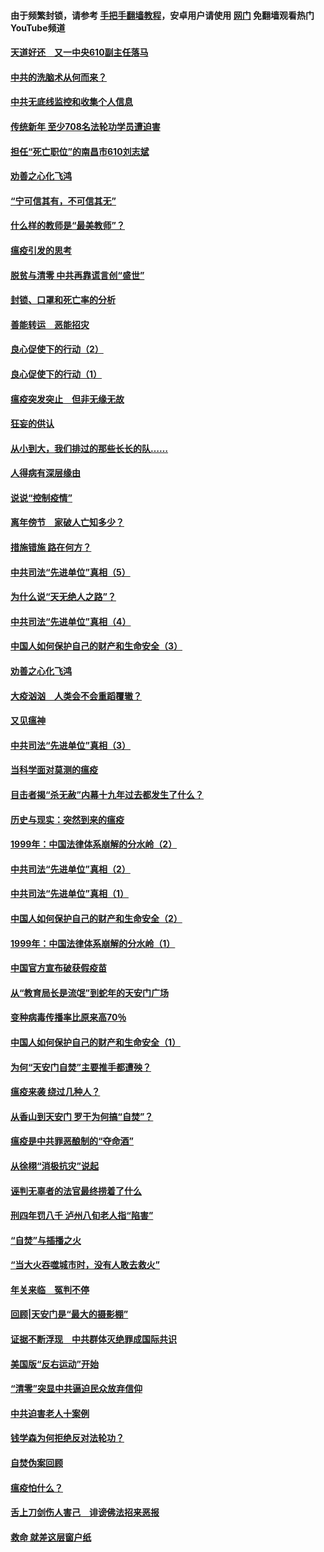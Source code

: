 #### 由于频繁封锁，请参考 [手把手翻墙教程](https://github.com/gfw-breaker/guides/wiki/)，安卓用户请使用 [网门](https://github.com/gfw-breaker/nogfw/blob/master/dl.md?t=03171300) 免翻墙观看热门YouTube频道 

#### [天道好还　又一中央610副主任落马](../pages/19/422155.md?t=03171300) 

#### [中共的洗脑术从何而来？](../pages/19/422154.md?t=03171300) 

#### [中共无底线监控和收集个人信息](../pages/19/422039.md?t=03171300) 

#### [传统新年 至少708名法轮功学员遭迫害](../pages/19/421946.md?t=03171300) 

#### [担任“死亡职位”的南昌市610刘志斌](../pages/19/421957.md?t=03171300) 

#### [劝善之心化飞鸿](../pages/19/421164.md?t=03171300) 

#### [“宁可信其有，不可信其无”](../pages/19/421691.md?t=03171300) 

#### [什么样的教师是“最美教师”？](../pages/19/421755.md?t=03171300) 

#### [瘟疫引发的思考](../pages/19/421594.md?t=03171300) 

#### [脱贫与清零 中共再靠谎言创“盛世”](../pages/19/421590.md?t=03171300) 

#### [封锁、口罩和死亡率的分析](../pages/19/421495.md?t=03171300) 

#### [善能转运　恶能招灾](../pages/19/421334.md?t=03171300) 

#### [良心促使下的行动（2）](../pages/19/421361.md?t=03171300) 

#### [良心促使下的行动（1）](../pages/19/421302.md?t=03171300) 

#### [瘟疫突发突止　但非无缘无故](../pages/19/421281.md?t=03171300) 

#### [狂妄的供认](../pages/19/421199.md?t=03171300) 

#### [从小到大，我们排过的那些长长的队……](../pages/19/421243.md?t=03171300) 

#### [人得病有深层缘由](../pages/19/420864.md?t=03171300) 

#### [说说“控制疫情”](../pages/19/420831.md?t=03171300) 

#### [离年傍节　家破人亡知多少？](../pages/19/420563.md?t=03171300) 

#### [措施错施  路在何方？](../pages/19/420076.md?t=03171300) 

#### [中共司法“先进单位”真相（5）](../pages/19/419453.md?t=03171300) 

#### [为什么说“天无绝人之路”？](../pages/19/419618.md?t=03171300) 

#### [中共司法“先进单位”真相（4）](../pages/19/419452.md?t=03171300) 

#### [中国人如何保护自己的财产和生命安全（3）](../pages/19/419405.md?t=03171300) 

#### [劝善之心化飞鸿](../pages/19/418758.md?t=03171300) 

#### [大疫汹汹　人类会不会重蹈覆辙？](../pages/19/419691.md?t=03171300) 

#### [又见瘟神](../pages/19/419225.md?t=03171300) 

#### [中共司法“先进单位”真相（3）](../pages/19/419451.md?t=03171300) 

#### [当科学面对莫测的瘟疫](../pages/19/419625.md?t=03171300) 

#### [目击者揭“杀无赦”内幕十九年过去都发生了什么？](../pages/19/419617.md?t=03171300) 

#### [历史与现实：突然到来的瘟疫](../pages/19/419619.md?t=03171300) 

#### [1999年：中国法律体系崩解的分水岭（2）](../pages/19/419455.md?t=03171300) 

#### [中共司法“先进单位”真相（2）](../pages/19/419450.md?t=03171300) 

#### [中共司法“先进单位”真相（1）](../pages/19/419449.md?t=03171300) 

#### [中国人如何保护自己的财产和生命安全（2）](../pages/19/419404.md?t=03171300) 

#### [1999年：中国法律体系崩解的分水岭（1）](../pages/19/419454.md?t=03171300) 

#### [中国官方宣布破获假疫苗](../pages/19/419504.md?t=03171300) 

#### [从“教育局长是流氓”到蛇年的天安门广场](../pages/19/419470.md?t=03171300) 

#### [变种病毒传播率比原来高70％](../pages/19/419456.md?t=03171300) 

#### [中国人如何保护自己的财产和生命安全（1）](../pages/19/419403.md?t=03171300) 

#### [为何“天安门自焚”主要推手都遭殃？](../pages/19/419348.md?t=03171300) 

#### [瘟疫来袭 绕过几种人？](../pages/19/419349.md?t=03171300) 

#### [从香山到天安门 罗干为何搞“自焚”？](../pages/19/419270.md?t=03171300) 

#### [瘟疫是中共罪恶酿制的“夺命酒”](../pages/19/419223.md?t=03171300) 

#### [从徐栩“消极抗灾”说起](../pages/19/419224.md?t=03171300) 

#### [诬判无辜者的法官最终捞着了什么](../pages/19/419268.md?t=03171300) 

#### [刑四年罚八千 泸州八旬老人指“陷害”](../pages/19/419232.md?t=03171300) 

#### [“自焚”与插播之火](../pages/19/419226.md?t=03171300) 

#### [“当大火吞噬城市时，没有人敢去救火”](../pages/19/419077.md?t=03171300) 

#### [年关来临　冤判不停](../pages/19/419093.md?t=03171300) 

#### [回顾|天安门是“最大的摄影棚”](../pages/19/380866.md?t=03171300) 

#### [证据不断浮现　中共群体灭绝罪成国际共识](../pages/19/419031.md?t=03171300) 

#### [美国版“反右运动”开始](../pages/19/419030.md?t=03171300) 

#### [“清零”突显中共逼迫民众放弃信仰](../pages/19/418995.md?t=03171300) 

#### [中共迫害老人十案例](../pages/19/418831.md?t=03171300) 

#### [钱学森为何拒绝反对法轮功？](../pages/19/418905.md?t=03171300) 

#### [自焚伪案回顾](../pages/19/418799.md?t=03171300) 

#### [瘟疫怕什么？](../pages/19/418800.md?t=03171300) 

#### [舌上刀剑伤人害己　诽谤佛法招来恶报](../pages/19/418731.md?t=03171300) 

#### [救命 就差这层窗户纸](../pages/19/418706.md?t=03171300) 

